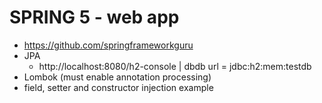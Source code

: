 # SPRING 5 - web app
- https://github.com/springframeworkguru
- JPA
    - http://localhost:8080/h2-console | dbdb url = jdbc:h2:mem:testdb
- Lombok (must enable annotation processing)
- field, setter and constructor injection example